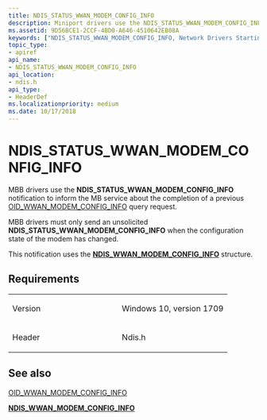 ```yaml
---
title: NDIS_STATUS_WWAN_MODEM_CONFIG_INFO
description: Miniport drivers use the NDIS_STATUS_WWAN_MODEM_CONFIG_INFO notification to inform the MB service about the completion of a previous OID_WWAN_MODEM_CONFIG_INFO query request.
ms.assetid: 9D56BCE1-2CCF-4BD0-A646-4510642EB08A
keywords: ["NDIS_STATUS_WWAN_MODEM_CONFIG_INFO, Network Drivers Starting with Windows Vista"]
topic_type:
- apiref
api_name:
- NDIS_STATUS_WWAN_MODEM_CONFIG_INFO
api_location:
- ndis.h
api_type:
- HeaderDef
ms.localizationpriority: medium
ms.date: 10/17/2018
---
```


# NDIS_STATUS_WWAN_MODEM_CONFIG_INFO


MBB drivers use the **NDIS_STATUS_WWAN_MODEM_CONFIG_INFO** notification to inform the MB service about the completion of a previous [OID_WWAN_MODEM_CONFIG_INFO](oid-wwan-modem-config-info.md) query request.

MBB drivers must only send an unsolicited **NDIS_STATUS_WWAN_MODEM_CONFIG_INFO** when the configuration state of the modem has changed.

This notification uses the [**NDIS_WWAN_MODEM_CONFIG_INFO**](https://docs.microsoft.com/windows-hardware/drivers/ddi/ndiswwan/ns-ndiswwan-_ndis_wwan_modem_config_info) structure.

Requirements
------------

<table>
<colgroup>
<col width="50%" />
<col width="50%" />
</colgroup>
<tbody>
<tr class="odd">
<td><p>Version</p></td>
<td><p>Windows 10, version 1709</p></td>
</tr>
<tr class="even">
<td><p>Header</p></td>
<td>Ndis.h</td>
</tr>
</tbody>
</table>

## See also


[OID_WWAN_MODEM_CONFIG_INFO](oid-wwan-modem-config-info.md)

[**NDIS_WWAN_MODEM_CONFIG_INFO**](https://docs.microsoft.com/windows-hardware/drivers/ddi/ndiswwan/ns-ndiswwan-_ndis_wwan_modem_config_info)
 

